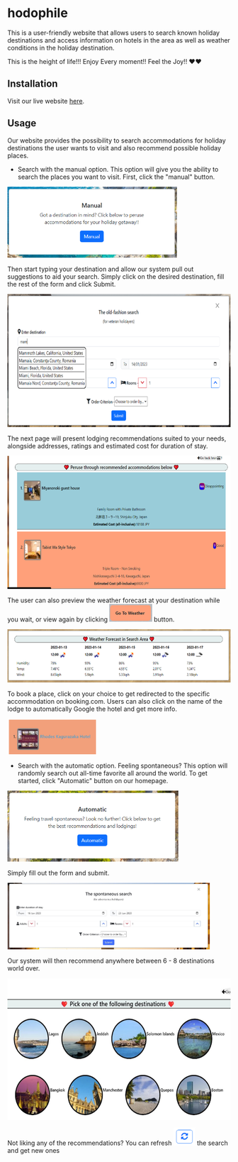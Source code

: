 # hodophile

This is a user-friendly website that allows users to search known holiday destinations and access information on hotels in the area as well as weather conditions in the holiday destination.

This is the height of life!!!
Enjoy Every moment!!
Feel the Joy!!
❤️❤️

## Installation
Visit our live website [here](https://enwokedi96.github.io/hodophile/).

## Usage

Οur website provides the possibility to search accommodations for holiday destinations the user wants to visit and also recommend possible holiday places.

* Search with the manual option.
This option will give you the ability to search the places you want to visit. 
First, click the "manual" button.

<img style="height: 160px;" alt="manual-first" src="./nav-images/manual-first.PNG">

Then start typing your destination and allow our system pull out suggestions to aid your search. Simply click on the desired destination, fill the rest of the form and click Submit. 

<img style="height: 300px;" src="./nav-images/manual-form.PNG">

The next page will present lodging recommendations suited to your needs, alongside addresses, ratings and estimated cost for duration of stay. 

<img style="height: 300px;" src="./nav-images/rooms-recommends.png">

The user can also preview the weather forecast at your destination while you wait, or view again by clicking 
<img style="display: inline; height: 40px;" src="./nav-images/weather-button.PNG"> button. 

<img style="height: 120px;" src="./nav-images/weather-forecast.PNG">

To book a place, click on your choice to get redirected to the specific accommodation on booking.com. Users can also click on the name of the lodge to automatically Google the hotel and get more info.

<img style="height: 80px;" src="./nav-images/search-more-on-hotel.PNG">

* Search with the automatic option.
Feeling spontaneous? This option will randomly search out all-time favorite all around the world. To get started, click "Automatic" button on our homepage.

<img style="height: 160px;" alt="auto-first" src="./nav-images/auto-first.PNG">

Simply fill out the form and submit. 

<img style="height: 150px;" alt="auto-form" src="./nav-images/auto-form.PNG">

Our system will then recommend anywhere between 6 - 8 destinations world over.

<img style="height: 320px;" src="./nav-images/auto-recommends.PNG">

Not liking any of the recommendations? You can refresh <img style="height: 40px;" src="./nav-images/refresh-cities.PNG"> the search and get new ones 


